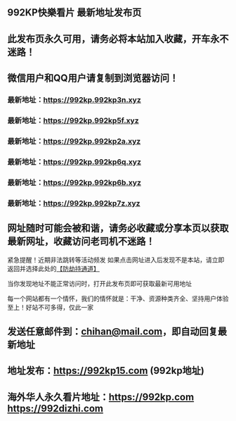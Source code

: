 ## **992KP快樂看片 最新地址发布页**
## 此发布页永久可用，请务必将本站加入收藏，开车永不迷路！
## 微信用户和QQ用户请复制到浏览器访问！
### 最新地址：https://992kp.992kp3n.xyz

### 最新地址：https://992kp.992kp5f.xyz

### 最新地址：https://992kp.992kp2a.xyz

### 最新地址：https://992kp.992kp6q.xyz

### 最新地址：https://992kp.992kp6b.xyz

### 最新地址：https://992kp.992kp7z.xyz


## 网址随时可能会被和谐，请务必收藏或分享本页以获取最新网址，收藏访问老司机不迷路！

紧急提醒！近期非法跳转等活动频发
如果点击网址进入后发现不是本站，请立即返回并选择此处的[【防劫持通道】](https://23.224.130.222:7583)

当你发现地址不能正常访问时，打开此发布页即可获取最新可用地址

每一个网站都有一个情怀，我们的情怀就是：干净、资源种类齐全、坚持用户体验至上！好站不可多得，仅此一家

## 发送任意邮件到：chihan@mail.com，即自动回复最新地址
## 地址发布：https://992kp15.com  (992kp地址)
## 海外华人永久看片地址：https://992kp.com  https://992dizhi.com
